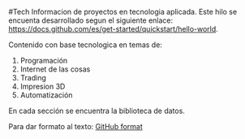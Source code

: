 #Tech
Informacion de proyectos en tecnologia aplicada. Este hilo se encuenta desarrollado segun el siguiente enlace: https://docs.github.com/es/get-started/quickstart/hello-world.

Contenido con base tecnologica en temas de:
1. Programación
2. Internet de las cosas
3. Trading 
4. Impresion 3D
5. Automatización

En cada sección se encuentra la biblioteca de datos.

Para dar formato al texto:
[GitHub format](https://docs.github.com/es/get-started/writing-on-github/getting-started-with-writing-and-formatting-on-github/basic-writing-and-formatting-syntax#quoting-code)
